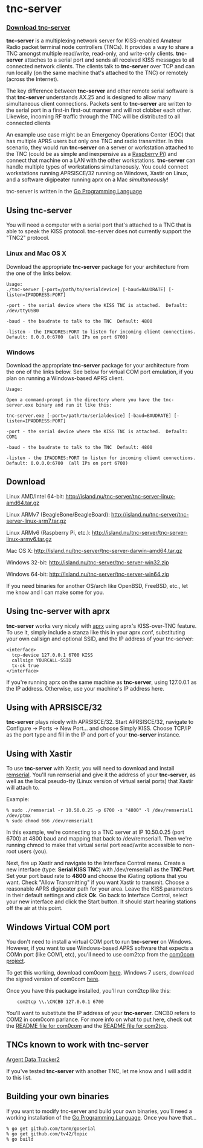 # tnc-server
### [Download tnc-server](https://github.com/chrissnell/tnc-server#download)
**tnc-server** is a multiplexing network server for KISS-enabled Amateur Radio packet terminal node controllers (TNCs).   It provides a way to share a TNC amongst multiple read/write, read-only, and write-only clients.   **tnc-server** attaches to a serial port and sends all received KISS messages to all connected network clients.   The clients talk to **tnc-server** over TCP and can run locally (on the same machine that's attached to the TNC) or remotely (across the Internet).  

The key difference between **tnc-server** and other remote serial software is that **tnc-server** understands AX.25 and is designed to allow many simultaneous client connections.  Packets sent to **tnc-server** are written to the serial port in a first-in first-out manner and will not clobber each other.  Likewise, incoming RF traffic through the TNC will be distributed to all connected clients

An example use case might be an Emergency Operations Center (EOC) that has multiple APRS users but only one TNC and radio transmitter.   In this scenario, they would run **tnc-server** on a server or workstation attached to the TNC (could be as simple and inexpensive as a [Raspberry Pi](http://raspberrypi.org)) and connect that machine on a LAN with the other workstations.   **tnc-server** can handle multiple types of workstations simultaneously.   You could connect workstations running APRSISCE/32 running on Windows, Xastir on Linux, and a software digipeater running aprx on a Mac *simultaneously*!

tnc-server is written in the [Go Programming Language](http://golang.org/)

## Using tnc-server

You will need a computer with a serial port that's attached to a TNC that is able to speak the KISS protocol.   tnc-server does not currently support the "TNC2" protocol.  

### Linux and Mac OS X
Download the appropriate **tnc-server** package for your architecture from the one of the links below. 
```
Usage:
./tnc-server [-port=/path/to/serialdevice] [-baud=BAUDRATE] [-listen=IPADDRESS:PORT]

-port - the serial device where the KISS TNC is attached.  Default: /dev/ttyUSB0

-baud - the baudrate to talk to the TNC  Default: 4800

-listen - the IPADDRES:PORT to listen for incoming client connections.  Default: 0.0.0.0:6700  (all IPs on port 6700)

```

### Windows
Download the appropriate **tnc-server** package for your architecture from the one of the links below.   See below for virtual COM port emulation, if you plan on running a Windows-based APRS client.
```
Usage:

Open a command-prompt in the directory where you have the tnc-server.exe binary and run it like this:

tnc-server.exe [-port=/path/to/serialdevice] [-baud=BAUDRATE] [-listen=IPADDRESS:PORT]

-port - the serial device where the KISS TNC is attached.  Default: COM1

-baud - the baudrate to talk to the TNC  Default: 4800

-listen - the IPADDRES:PORT to listen for incoming client connections.  Default: 0.0.0.0:6700  (all IPs on port 6700)

```

## Download

Linux AMD/Intel 64-bit:  http://island.nu/tnc-server/tnc-server-linux-amd64.tar.gz

Linux ARMv7 (BeagleBone/BeagleBoard):  http://island.nu/tnc-server/tnc-server-linux-arm7.tar.gz

Linux ARMv6 (Raspberry Pi, etc.):  http://island.nu/tnc-server/tnc-server-linux-armv6.tar.gz

Mac OS X:  http://island.nu/tnc-server/tnc-server-darwin-amd64.tar.gz

Windows 32-bit: http://island.nu/tnc-server/tnc-server-win32.zip

Windows 64-bit: http://island.nu/tnc-server/tnc-server-win64.zip

If you need binaries for another OS/arch like OpenBSD, FreeBSD, etc., let me know and I can make some for you.

## Using tnc-server with aprx
**tnc-server** works very nicely with [aprx](http://wiki.ham.fi/Aprx.en) using aprx's KISS-over-TNC feature.   To use it, simply include a stanza like this in your aprx.conf, substituting your own callsign and optional SSID, and the IP address of your tnc-server:

```
<interface>
  tcp-device 127.0.0.1 6700 KISS
  callsign YOURCALL-SSID
  tx-ok true
</interface>
```

If you're running aprx on the same machine as **tnc-server**, using 127.0.0.1 as the IP address.   Otherwise, use your machine's IP address here.

## Using with APRSISCE/32
**tnc-server** plays nicely with APRSISCE/32.  Start APRSISCE/32, navigate to Configure -> Ports -> New Port... and choose Simply KISS.   Choose TCP/IP as the port type and fill in the IP and port of your **tnc-server** instance.

## Using with Xastir
To use **tnc-server** with Xastir, you will need to download and install [remserial](http://lpccomp.bc.ca/remserial/).   You'll run remserial and give it the address of your **tnc-server**, as well as the local pseudo-tty (Linux version of virtual serial ports) that Xastir will attach to.

Example:

```
% sudo ./remserial -r 10.50.0.25 -p 6700 -s "4800" -l /dev/remserial1 /dev/ptmx
% sudo chmod 666 /dev/remserial1
```

In this example, we're connecting to a TNC server at IP 10.50.0.25 (port 6700) at 4800 baud and mapping that back to /dev/remserial1.   Then we're running chmod to make that virtual serial port read/write accessible to non-root users (you).

Next, fire up Xastir and navigate to the Interface Control menu.  Create a new interface (type: **Serial KISS TNC**) with /dev/remserial1 as the **TNC Port**.  Set your port baud rate to **4800** and choose the iGating options that you want.  Check "Allow Transmitting" if you want Xastir to transmit.  Choose a reasonable APRS digipeater path for your area.   Leave the KISS parameters in their default settings and click **Ok**.   Go back to Interface Control, select your new interface and click the Start button.  It should start hearing stations off the air at this point.

## Windows Virtual COM port
You don't need to install a virtual COM port to run **tnc-server** on Windows.   However, if you want to use Windows-based APRS software that expects a COMn port (like COM1, etc), you'll need to use com2tcp from the [com0com project](http://com0com.sourceforge.net/).

To get this working, download com0com [here](http://sourceforge.net/projects/com0com/files/com0com/3.0.0.0/com0com-3.0.0.0-i386-and-x64-unsigned.zip/download).  Windows 7 users, download the signed version of com0com [here](https://code.google.com/p/powersdr-iq/downloads/detail?name=setup_com0com_W7_x64_signed.exe&can=2&q=).  

Once you have this package installed, you'll run com2tcp like this:

```
    com2tcp \\.\CNCB0 127.0.0.1 6700
```

You'll want to substitute the IP address of your **tnc-server**.  CNCB0 refers to COM2 in com0com parlance.   For more info on what to put here, check out the [README file for com0com](http://com0com.cvs.sourceforge.net/viewvc/com0com/com0com/ReadMe.txt?revision=RELEASED) and the [README file for com2tcp](http://com0com.cvs.sourceforge.net/*checkout*/com0com/com2tcp/ReadMe.txt?revision=RELEASED).

## TNCs known to work with tnc-server
[Argent Data Tracker2](http://www.argentdata.com/products/tracker2.html)

If you've tested **tnc-server** with another TNC, let me know and I will add it to this list.


## Building your own binaries
If you want to modify tnc-server and build your own binaries, you'll need a working installation of the [Go Programming Language](http://golang.org).  Once you have that...

```
% go get github.com/tarm/goserial
% go get github.com/tv42/topic
% go build
```
